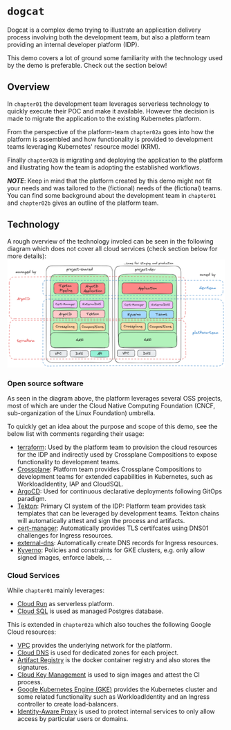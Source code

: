 # `dogcat`

Dogcat is a complex demo trying to illustrate an application delivery process 
involving both the development team, but also a platform team providing an
internal developer platform (IDP).

This demo covers a lot of ground some familiarity with the technology used by the
demo is preferable. Check out the section below!

## Overview

In `chapter01` the development team leverages serverless technology to quickly
execute their POC and make it available. However the decision is made to migrate
the application to the existing Kubernetes platform.

From the perspective of the platform-team `chapter02a` goes into how the platform
is assembled and how functionality is provided to development teams leveraging
Kubernetes' resource model (KRM).

Finally `chapter02b` is migrating and deploying the application to the platform
and illustrating how the team is adopting the established workflows.

_**NOTE**_: Keep in mind that the platform created by this demo might not fit
your needs and was tailored to the (fictional) needs of the (fictional) teams.
You can find some background about the development team in `chapter01` and `chapter02b`
gives an outline of the platform team.

## Technology

A rough overview of the technology involed can be seen in the following diagram which does not cover all cloud services (check section below for more details):
![Dogcat platform architecture: overview of components](docs/dogcat-component-view.png)

### Open source software

As seen in the diagram above, the platform leverages several OSS projects, most 
of which are under the Cloud Native Computing Foundation (CNCF, sub-organization 
of the Linux Foundation) umbrella.

To quickly get an idea about the purpose and scope of this demo, see the below list 
with comments regarding their usage:
* [terraform](https://github.com/hashicorp/terraform): Used by the platform team to provision the cloud resources for the IDP and indirectly used by Crossplane Compositions to expose functionality to development teams.
* [Crossplane](https://github.com/crossplane/crossplane): Platform team provides Crossplane Compositions to development teams for extended capabilities in Kubernetes, such as WorkloadIdentity, IAP and CloudSQL.
* [ArgoCD](https://github.com/argoproj/argo-cd): Used for continuous declarative deployments following GitOps paradigm.
* [Tekton](https://github.com/tektoncd): Primary CI system of the IDP: Platform team provides task templates that can be leveraged by development teams. Tekton chains will automatically attest and sign the process and artifacts.
* [cert-manager](https://github.com/cert-manager/cert-manager): Automatically provides TLS certifcates using DNS01 challenges for Ingress resources.
* [external-dns](https://github.com/kubernetes-sigs/external-dns): Automatically create DNS records for Ingress resources.
* [Kyverno](https://github.com/kyverno/kyverno): Policies and constraints for GKE clusters, e.g. only allow signed images, enforce labels, ...

### Cloud Services

While `chapter01` mainly leverages:
* [Cloud Run](https://cloud.google.com/run) as serverless platform.
* [Cloud SQL](https://cloud.google.com/sql) is used as managed Postgres database.

This is extended in `chapter02a` which also touches the following Google Cloud resources:
* [VPC](https://cloud.google.com/vpc) provides the underlying network for the platform.
* [Cloud DNS](https://cloud.google.com/dns) is used for dedicated zones for each project.
* [Artifact Registry](https://cloud.google.com/artifact-registry) is the docker container registry and also stores the signatures.
* [Cloud Key Management](https://cloud.google.com/security-key-management) is used to sign images and attest the CI process.
* [Google Kubernetes Engine (GKE)](https://cloud.google.com/kubernetes-engine/) provides the Kubernetes cluster and some related functionality such as WorkloadIdentity and an Ingress controller to create load-balancers.
* [Identity-Aware Proxy](https://cloud.google.com/iap) is used to protect internal services to only allow access by particular users or domains.
